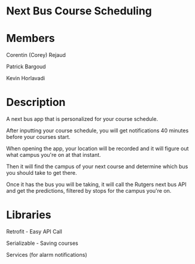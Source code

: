 # Next Bus Course Scheduling

# Members
Corentin (Corey) Rejaud

Patrick Bargoud

Kevin Horlavadi

# Description

A next bus app that is personalized for your course schedule.

After inputting your course schedule, you will get notifications 40 minutes before your courses
start.

When opening the app, your location will be recorded and it will figure out what campus
you're on at that instant.

Then it will find the campus of your next course and determine which bus you should take
to get there.

Once it has the bus you will be taking, it will call the Rutgers next bus API and get
the predictions, filtered by stops for the campus you're on.

# Libraries

Retrofit - Easy API Call

Serializable - Saving courses

Services (for alarm notifications)
